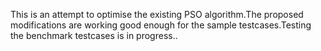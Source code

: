 This is an attempt to optimise the existing PSO algorithm.The proposed modifications are working good enough for the sample testcases.Testing the benchmark testcases is in progress..

